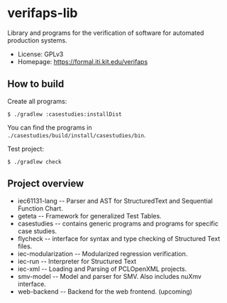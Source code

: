 # verifaps-lib 

Library and programs for the verification of software for automated production systems.

* License: GPLv3
* Homepage: https://formal.iti.kit.edu/verifaps 

## How to build

Create all programs: 

```
$ ./gradlew :casestudies:installDist
```

You can find the programs in `./casestudies/build/install/casestudies/bin`.

Test project:

```
$ ./gradlew check
```

## Project overview

* iec61131-lang -- Parser and AST for StructuredText and Sequential Function Chart.
* geteta -- Framework for generalized Test Tables.
* casestudies -- contains generic programs and programs for specific case studies.
* flycheck  -- interface for syntax and type checking of Structured Text files.
* iec-modularization -- Modularized regression verification.
* iec-run -- Interpreter for Structured Text
* iec-xml -- Loading and Parsing of PCLOpenXML projects.
* smv-model -- Model and parser for SMV. Also includes nuXmv interface.
* web-backend -- Backend for the web frontend. (upcoming)
